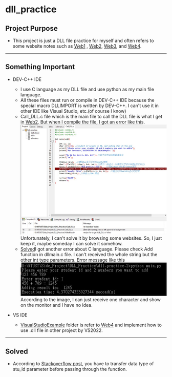 # dll_practice

## Project Purpose
* This project is just a DLL file practice for myself and often refers to some website notes such as [Web1](https://ithelp.ithome.com.tw/articles/10238425) , [Web2](https://pws.niu.edu.tw/~ttlee/sp.100.2/dll/), [Web3](https://home.gamer.com.tw/artwork.php?sn=5026451), and [Web4](https://officeguide.cc/visual-studio-2019-create-dll-files-tutorial-examples/).

***

## Something Important
* DEV-C++ IDE
	* I use C language as my DLL file and use python as my main file language.
	* All these files must run or compile in DEV-C++ IDE because the special macro DLLIMPORT is written by DEV-C++. I can't use it in other IDE like Visual Studio, etc.(of course I know)
	* Call_DLL.c file which is the main file to call the DLL file is what I get in [Web2](https://pws.niu.edu.tw/~ttlee/sp.100.2/dll/). But when I compile the file, I got an error like this.![compile error](./img/compile_error.jpg)Unfortunately, I can't solve it by browsing some websites. So, I just keep it, maybe someday I can solve it somehow.
	* [Solved](#solved)I got another error about C language. Please check Add function in dllmain.c file. I can't received the whole string but the other int type parameters. Error message like this<img src="./img/parse_error.jpg" alt="parse_error" style="zoom:200%;" />According to the image, I can just receive one character and show on the monitor and I have no idea.

* VS IDE
	* [VisualStudioExample](/VisualStudioExample/) folder is refer to [Web4](https://officeguide.cc/visual-studio-2019-create-dll-files-tutorial-examples/) and implement how to use .dll file in other project by VS2022.

***

## Solved
* According to [Stackoverflow post](https://stackoverflow.com/questions/55037429/passing-string-from-python-to-c-using-ctypes-only-the-first-character-is-sen), you have to transfer data type of stu_id parameter before passing through the function.